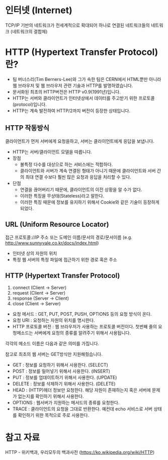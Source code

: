 # 인터넷 (Internet)

TCP/IP 기반의 네트워크가 전세계적으로 확대되어 하나로 연결된 네트워크들의 네트워크 (네트워크의 결합체)

# HTTP (Hypertext Transfer Protocol)란?

* 팀 버너스리(Tim Berners-Lee)와 그가 속한 팀은 CERN에서 HTML뿐만 아니라 웹 브라우저 및 웹 브라우저 관련 기술과 HTTP를 발명하였습니다.
* 문서화된 최초의 HTTP버전은 HTTP v0.9(1991년)입니다.
* HTTP는 서버와 클라이언트가 인터넷상에서 데이터를 주고받기 위한 프로토콜(protocol)입니다.
* HTTP는 계속 발전하여 HTTP/2까지 버전이 등장한 상태입니다.

## HTTP 작동방식

클라이언트가 먼저 서버에게 요청을하고, 서버는 클라이언트에게 응답을 보냅니다. 

* HTTP는 서버/클라이언트 모델을 따릅니다.
* 장점
  - 불특정 다수를 대상으로 하는 서비스에는 적합하다.
  - 클라이언트와 서버가 계속 연결된 형태가 아니기 때문에 클라이언트와 서버 간의 최대 연결 수보다 훨씬 많은 요청과 응답을 처리할 수 있다.
* 단점
  - 연결을 끊어버리기 때문에, 클라이언트의 이전 상황을 알 수가 없다.
  - 이러한 특징을 무상태(Stateless)라고 말한다.
  - 이러한 특징 때문에 정보를 유지하기 위해서 Cookie와 같은 기술이 등장하게 되었다.

## URL (Uniform Resource Locator)

접근 프로토콜://IP 주소 또는 도메인 이름/문서의 경로/문서이름 (e.g. http://www.sunnyvale.co.kr/docs/index.html)

* 인터넷 상의 자원의 위치
* 특정 웹 서버의 특정 파일에 접근하기 위한 경로 혹은 주소

## HTTP (Hypertext Transfer Protocol)

1. connect (Client -> Server)
2. request (Client -> Server)
3. response (Server -> Client)
4. close (Client -> Server)

* 요청 메서드 : GET, PUT, POST, PUSH, OPTIONS 등의 요청 방식이 온다.
* 요청 URI : 요청하는 자원의 위치를 명시한다.
* HTTP 프로토콜 버전 : 웹 브라우저가 사용하는 프로토콜 버전이다.
첫번째 줄의 요청메소드는 서버에게 요청의 종류를 알려주기 위해서 사용됩니다.

각각의 메소드 이름은 다음과 같은 의미를 가집니다.

참고로 최초의 웹 서버는 GET방식만 지원해줬습니다.

* GET : 정보를 요청하기 위해서 사용한다. (SELECT)
* POST : 정보를 밀어넣기 위해서 사용한다. (INSERT)
* PUT : 정보를 업데이트하기 위해서 사용한다. (UPDATE)
* DELETE : 정보를 삭제하기 위해서 사용한다. (DELETE)
* HEAD : (HTTP)헤더 정보만 요청한다. 해당 자원이 존재하는지 혹은 서버에 문제가 없는지를 확인하기 위해서 사용한다.
* OPTIONS : 웹서버가 지원하는 메서드의 종류를 요청한다.
* TRACE : 클라이언트의 요청을 그대로 반환한다. 예컨데 echo 서비스로 서버 상태를 확인하기 위한 목적으로 주로 사용한다.

# 참고 자료
HTTP - 위키백과, 우리모두의 백과사전 (https://ko.wikipedia.org/wiki/HTTP)
